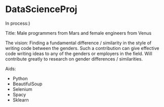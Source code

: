 # DataScienceProj

In process:)

Title:
Male programmers from Mars and female engineers from Venus


The vision:
Finding a fundamental difference / similarity in the style of writing code between the genders.
Such a contribution can give effective code writing ideas to any of the genders or employers in the field.
Will contribute greatly to research on gender differences / similarities.


Aids:
* Python
* BeautifulSoup
* Selenium
* Spacy
* Sklearn


